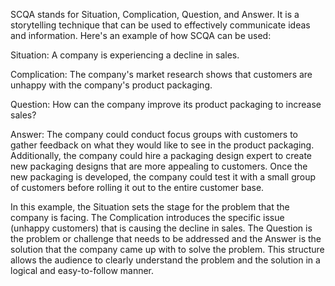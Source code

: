 SCQA stands for Situation, Complication, Question, and Answer. It is a storytelling technique that can be used to effectively communicate ideas and information. Here's an example of how SCQA can be used:

Situation: A company is experiencing a decline in sales.

Complication: The company's market research shows that customers are unhappy with the company's product packaging.

Question: How can the company improve its product packaging to increase sales?

Answer: The company could conduct focus groups with customers to gather feedback on what they would like to see in the product packaging. Additionally, the company could hire a packaging design expert to create new packaging designs that are more appealing to customers. Once the new packaging is developed, the company could test it with a small group of customers before rolling it out to the entire customer base.

In this example, the Situation sets the stage for the problem that the company is facing. The Complication introduces the specific issue (unhappy customers) that is causing the decline in sales. The Question is the problem or challenge that needs to be addressed and the Answer is the solution that the company came up with to solve the problem. This structure allows the audience to clearly understand the problem and the solution in a logical and easy-to-follow manner.